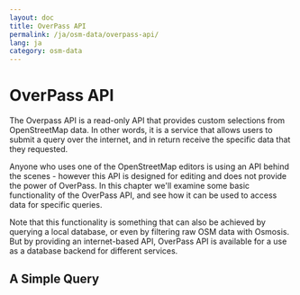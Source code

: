```yaml
---
layout: doc
title: OverPass API
permalink: /ja/osm-data/overpass-api/
lang: ja
category: osm-data
---
```


OverPass API
==============
The Overpass API is a read-only API that provides custom selections from OpenStreetMap data.
In other words, it is a service that allows users to submit a query over the internet, and
in return receive the specific data that they requested.

Anyone who uses one of the OpenStreetMap editors is using an API behind the scenes - however this
API is designed for editing and does not provide the power of OverPass. In this chapter we'll
examine some basic functionality of the OverPass API, and see how it can be used to access data
for specific queries.

Note that this functionality is something that can also be achieved by querying a local database,
or even by filtering raw OSM data with Osmosis. But by providing an internet-based API, OverPass API
is available for a use as a database backend for different services.

A Simple Query
--------------

